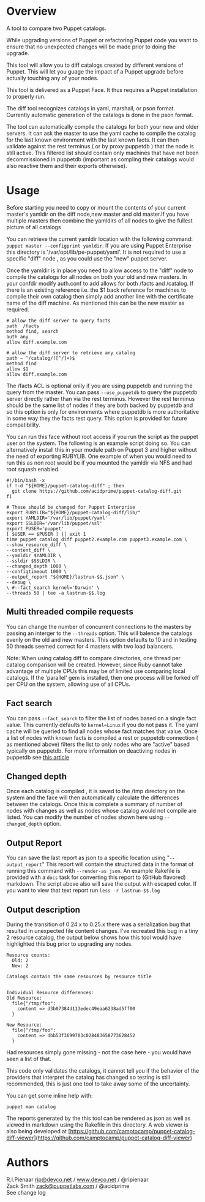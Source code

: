# Overview
A tool to compare two Puppet catalogs.

While upgrading versions of Puppet or refactoring Puppet code you want to
ensure that no unexpected changes will be made prior to doing the upgrade.

This tool will allow you to diff catalogs created by different versions of
Puppet.  This will let you guage the impact of a Puppet upgrade before actually
touching any of your nodes.

This tool is delivered as a Puppet Face. It thus requires a Puppet installation
to properly run.

The diff tool recognizes catalogs in yaml, marshall, or pson format. Currently automatic
generation of the catalogs is done in the pson format.

The tool can automatically compile the catalogs for both your new and older servers.
It can ask the master to use the yaml cache to compile the catalog for the last
known environment with the last known facts. It can then validate against the rest
terminus ( or by proxy puppetdb ) that the node is still active. This filtered list
should contain only machines that have not been decommissioned in puppetdb (important
as compling their catalogs would also reactive them and their exports otherwise).

# Usage
Before starting you need to copy or mount the contents of your current master's
yamldir on the diff node,new master and old master.If you have multiple masters then combine
the yamldirs of all nodes to give the fullest picture of all catalogs


You can retrieve the current yamldir location with the following command:
`puppet master --configprint yamldir`. If you are using  Puppet
Enterprise this directory is '/var/opt/lib/pe-puppet/yaml'. It is not required
to use a specific "diff" node , as you could use the "new" puppet server.

Once the yamldir is in place you need to allow access to the "diff" node to
compile the catalogs for all nodes on both your old and new masters.
In your confdir modify auth.conf to add allows for both /facts and /catalog.
If there is an existing reference i.e. the $1 back reference for machines to
compile their own catalog then simply add another line with the certificate
name of the diff machine. As mentioned this can be the new master as required.

~~~
# allow the diff server to query facts
path  /facts
method find, search
auth any
allow diff.example.com
~~~

~~~
# allow the diff server to retrieve any catalog
path ~ ^/catalog/([^/]+)$
method find
allow $1
allow diff.example.com
~~~

The /facts ACL is optional onlly if you are using puppetdb and running the query
from the master. You can pass `--use_puppetdb` to query the puppetdb server
directly rather than via the rest terminus. However the rest terminus should
be the same list of nodes if they are both backed by puppetdb and so this
option is only for environments where puppetdb is more authoritative in some
way they the facts rest query. This option is provided for future compatibility.

You can run this face without root access if you run the script as the puppet user
on the system. The following is an example script doing so. You can alternatively
install this in your module path on Puppet 3 and higher without the need of
exporting RUBYLIB. One example of when you would need to run this as non
root would be if you mounted the yamldir via NFS and had root squash enabled.

```shell
#!/bin/bash -x
if !-d "${HOME}/puppet-catalog-diff" ; then
  git clone https://github.com/acidprime/puppet-catalog-diff.git
fi

# These should be changed for Puppet Enterprise
export RUBYLIB="${HOME}/puppet-catalog-diff/lib/"
export YAMLDIR='/var/lib/puppet/yaml'
export SSLDIR='/var/lib/puppet/ssl'
export PUSER='puppet'
[ $USER == $PUSER ] || exit 1
time puppet catalog diff puppet2.example.com puppet3.example.com \
--show_resource_diff \
--content_diff \
--yamldir $YAMLDIR \
--ssldir $SSLDIR \
--changed_depth 1000 \
--configtimeout 1000 \
--output_report "${HOME}/lastrun-$$.json" \
--debug \
\ #--fact_search kernel='Darwin' \
--threads 50 | tee -a lastrun-$$.log
```
## Multi threaded compile requests
You can change the number of concurrent connections to the masters by passing an interger
to the `--threads` option. This will balence the catalogs evenly on the old and new
masters. This option defaults to 10 and in testing 50 threads seemed correct for
4 masters with two load balancers.

Note: When using catalog diff to compare directories, one thread per catalog
comparison will be created.  However, since Ruby cannot take advantage of
multiple CPUs this may be of limited use comparing local catalogs.  If the
'parallel' gem is installed, then one process will be forked off per CPU on the
system, allowing use of all CPUs.

## Fact search
You can pass `--fact_search` to filter the list of nodes based on a single fact value.
This currently defaults to `kernel=Linux` if you do not pass it. The yaml cache will be
queried to find all nodes whose fact matches that value. Once a list of nodes with known
facts is compiled a rest or puppetdb connection ( as mentioned above) filters the list
to only nodes who are "active" based typically on puppetdb. For more information on
deactiving nodes in puppetdb see [this article](http://docs.puppetlabs.com/puppetdb/latest/maintain_and_tune.html)

## Changed depth
Once each catalog is compiled , it is saved to the /tmp directory on the system and the
face will then automatically calculate the differences between the catalogs. Once this
is complete a summary of number of nodes with changes as well as nodes whose catalog
would not compile are listed. You can modify the number of nodes shown here using
`--changed_depth` option.

## Output Report
You can save the last report as json to a specific location using "`--output_report`"
This report will contain the structured data in the format of running this command
with `--render-as json`. An example Rakefile is provided with a `docs` task for
converting this report to (GitHub flavored) markdown. The script above also will
save the output with escaped color. If you want to view that text report run
`less -r lastrun-$$.log`

## Output description
During the transition of 0.24.x to 0.25.x there was a serialization bug that
resulted in unexpected file content changes. I've recreated this bug in a tiny
2 resource catalog, the output below shows how this tool would have highlighted
this bug prior to upgrading any nodes.

    Resource counts:
      Old: 2
      New: 2

    Catalogs contain the same resources by resource title


    Individual Resource differences:
    Old Resource:
      file{"/tmp/foo":
        content => d3b07384d113edec49eaa6238ad5ff00
      }

    New Resource:
      file{"/tmp/foo":
        content => dbb53f3699703c028483658773628452
      }

Had resources simply gone missing - not the case here - you would have seen a
list of that.

This code only validates the catalogs, it cannot tell you if the behavior of
the providers that interpret the catalog has changed so testing is still
recommended, this is just one tool to take away some of the uncertainty.

You can get some inline help with:

    puppet man catalog

The reports generated by the this tool can be rendered as json as well as
viewed in markdown using the Rakefile in this directory. A web viewer is also being developed at [https://github.com/camptocamp/puppet-catalog-diff-viewer](https://github.com/camptocamp/puppet-catalog-diff-viewer)


# Authors
R.I.Pienaar <rip@devco.net> / www.devco.net / @ripienaar  
Zack Smith <zack@puppetlabs.com> / @acidprime  
See change log
